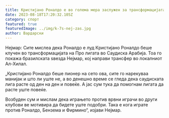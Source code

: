 ```yaml
---
title: Кристијано Роналдо е во голема мера заслужен за трансформацијата на Про...
date: 2023-08-18T17:20:32.105Z
category: спорт
featured: true
featuredImage: ../img/k-7s-nej-zas.jpg
author: Вардарски
---
```

Нејмар: Сите мислеа дека Роналдо е луд
Кристијано Роналдо беше клучен во трансформацијата на Про лигата во Саудиска Арабија. Тоа го покажа бразилската ѕвезда Нејмар, кој направи трансфер во локалниот Ал-Хилал.

„Кристијано Роналдо беше пионер на сето ова, сите го нарекуваа манијак и што ли уште не, а во денешно време се гледа дека саудиската лига расте од ден на ден и повеќе. А јас сум тука да помогнам лигата да расте уште повеќе.

Возбуден сум и мислам дека играњето против врвни играчи во други клубови ве мотивира да бидете уште подобри. Така е кога играте против Роналдо, Бензема и Фирмино“, изјави Нејмар.